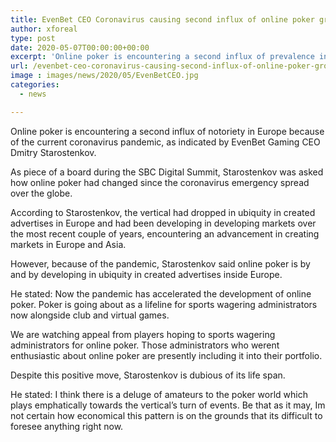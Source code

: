```yaml
---
title: EvenBet CEO Coronavirus causing second influx of online poker growth
author: xforeal 
type: post
date: 2020-05-07T00:00:00+00:00
excerpt: 'Online poker is encountering a second influx of prevalence in Europe because of the current coronavirus pandemic, as per EvenBet Gaming CEO Dmitry Starostenkov '
url: /evenbet-ceo-coronavirus-causing-second-influx-of-online-poker-growth/
image : images/news/2020/05/EvenBetCEO.jpg
categories:
  - news

---
```

Online poker is encountering a second influx of notoriety in Europe because of the current coronavirus pandemic, as indicated by EvenBet Gaming CEO Dmitry Starostenkov. 

As piece of a board during the SBC Digital Summit, Starostenkov was asked how online poker had changed since the coronavirus emergency spread over the globe. 

According to Starostenkov, the vertical had dropped in ubiquity in created advertises in Europe and had been developing in developing markets over the most recent couple of years, encountering an advancement in creating markets in Europe and Asia. 

However, because of the pandemic, Starostenkov said online poker is by and by developing in ubiquity in created advertises inside Europe. 

He stated: Now the pandemic has accelerated the development of online poker. Poker is going about as a lifeline for sports wagering administrators now alongside club and virtual games. 

We are watching appeal from players hoping to sports wagering administrators for online poker. Those administrators who werent enthusiastic about online poker are presently including it into their portfolio. 

Despite this positive move, Starostenkov is dubious of its life span. 

He stated: I think there is a deluge of amateurs to the poker world which plays emphatically towards the vertical&#8217;s turn of events. Be that as it may, Im not certain how economical this pattern is on the grounds that its difficult to foresee anything right now.